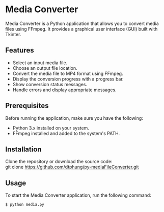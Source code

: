 # Media Converter

Media Converter is a Python application that allows you to convert media files using FFmpeg. It provides a graphical user interface (GUI) built with Tkinter.

## Features

- Select an input media file.
- Choose an output file location.
- Convert the media file to MP4 format using FFmpeg.
- Display the conversion progress with a progress bar.
- Show conversion status messages.
- Handle errors and display appropriate messages.

## Prerequisites

Before running the application, make sure you have the following:

- Python 3.x installed on your system.
- FFmpeg installed and added to the system's PATH.


## Installation

Clone the repository or download the source code: <br>
git clone https://github.com/dtphung/py-mediaFileConverter.git


## Usage

To start the Media Converter application, run the following command:
  ```bash
$ python media.py
